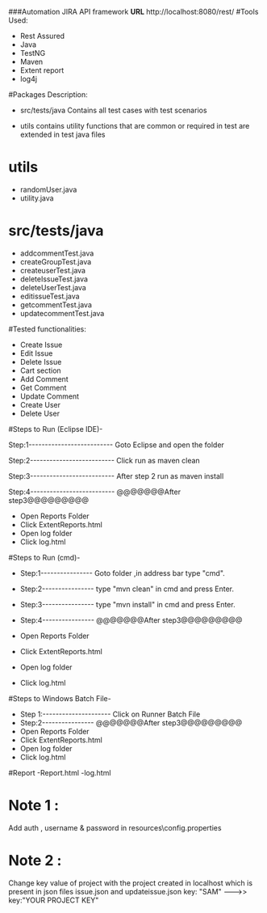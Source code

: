 ###Automation JIRA API framework 
**URL** http://localhost:8080/rest/
#Tools Used:
 
- Rest Assured
- Java
- TestNG
- Maven 
- Extent report
- log4j
 
#Packages Description:
- src/tests/java
Contains all test cases with test scenarios

- utils
contains utility functions that are common or required in test are extended in test java files


# utils
- randomUser.java
- utility.java


# src/tests/java

- addcommentTest.java
- createGroupTest.java
- createuserTest.java
- deleteIssueTest.java
- deleteUserTest.java
- editissueTest.java
- getcommentTest.java
- updatecommentTest.java
  
 

#Tested functionalities:
 
- Create Issue
- Edit Issue
- Delete Issue
- Cart section
- Add Comment
- Get Comment
- Update Comment
- Create User
- Delete User
 

#Steps to Run (Eclipse IDE)-
 
Step:1--------------------------
Goto Eclipse and open the folder 
 
Step:2--------------------------
Click run as maven clean 
 
Step:3--------------------------
After step 2 run as maven install
 
Step:4--------------------------
@@@@@@@After step3@@@@@@@@@
- Open Reports Folder
- Click ExtentReports.html
- Open log folder
- Click log.html
 
#Steps to Run (cmd)-
 
- Step:1----------------
Goto folder ,in address bar type "cmd".
 
- Step:2----------------
type "mvn clean" in cmd and press Enter.
 
- Step:3----------------
type "mvn install" in cmd and press Enter.
 
- Step:4----------------
@@@@@@@After step3@@@@@@@@@
- Open Reports Folder
- Click ExtentReports.html
- Open log folder
- Click log.html

#Steps to Windows Batch File-
- Step 1:---------------------
Click on Runner Batch File 
- Step:2----------------
@@@@@@@After step3@@@@@@@@@
- Open Reports Folder
- Click ExtentReports.html
- Open log folder
- Click log.html
 
#Report
  -Report.html
  -log.html
   
# Note 1 : 
Add auth , username & password in resources\config.properties
# Note 2 : 
Change key value of project with the project created in localhost which is present in json files issue.json and updateissue.json
key: "SAM" --->> key:"YOUR PROJECT KEY"